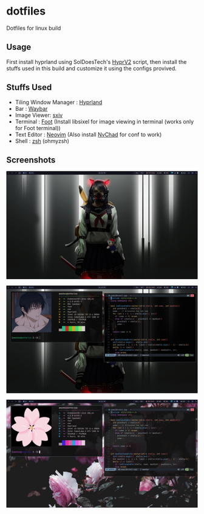 # dotfiles

Dotfiles for linux build


## Usage

First install hyprland using SolDoesTech's [HyprV2](https://github.com/SolDoesTech/HyprV2) script, then install the stuffs used in this build and customize it using the configs provived.
## Stuffs Used

- Tiling Window Manager : [Hyprland](https://hyprland.org/)
- Bar : [Waybar](https://github.com/Alexays/Waybar)
- Image Viewer: [sxiv](https://github.com/xyb3rt/sxiv)
- Terminal : [Foot](https://codeberg.org/dnkl/foot) (Install libsixel for image viewing in terminal (works only for Foot terminal))
- Text Editor : [Neovim](https://neovim.io/) (Also install [NvChad](https://nvchad.com/) for conf to work)
- Shell : [zsh](https://www.zsh.org/) (ohmyzsh)

## Screenshots

![image1](https://raw.githubusercontent.com/amanhex/dotfiles/hyprland/images/image1.png)

![image2](https://raw.githubusercontent.com/amanhex/dotfiles/hyprland/images/image2.png)

![image3](https://raw.githubusercontent.com/amanhex/dotfiles/hyprland/images/image3.png)
